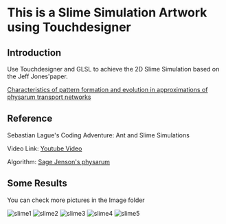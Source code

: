 # This is a Slime Simulation Artwork using Touchdesigner

## Introduction
Use Touchdesigner and GLSL to achieve the 2D Slime Simulation based on the Jeff Jones'paper.

[Characteristics of pattern formation and evolution in approximations of physarum transport networks](https://uwe-repository.worktribe.com/output/980579)

## Reference
Sebastian Lague's Coding Adventure: Ant and Slime Simulations

Video Link: [Youtube Video](https://www.youtube.com/watch?v=X-iSQQgOd1A&t=824s)

Algorithm: [Sage Jenson's physarum](https://cargocollective.com/sagejenson/physarum)

## Some Results

You can check more pictures in the Image folder

![slime1](Images/1.png)
![slime2](Images/2.png)
![slime3](Images/3.png)
![slime4](Images/4.png)
![slime5](Images/5.png)
